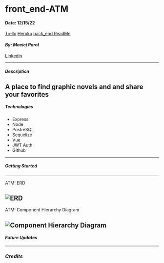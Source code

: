 # front_end-ATM

#### Date: 12/15/22

[Trello](https://trello.com/b/CTPSGjON/help)
[Heroku](https://help-front-end.herokuapp.com/)
[back_end ReadMe](https://github.com/Codetitude/back_end-ATM)

#### **_By: Maciej Parol_**

[Linkedin](https://www.linkedin.com/in/maciej-parol-/)

---

##### **_Description_**

## A place to find graphic novels and and share your favorites

##### **_Technologies_**

- Express
- Node
- PostreSQL
- Sequelize
- Vue
- JWT Auth
- Github

---

##### **_Getting Started_**

---

<figcaption>ATM! ERD</figcaption>

## ![ERD]()

<figcaption>ATM! Component Hierarchy Diagram</figcaption>

## ![Component Hierarchy Diagram]()

#### **_Future Updates_**

---

### **_Credits_**
